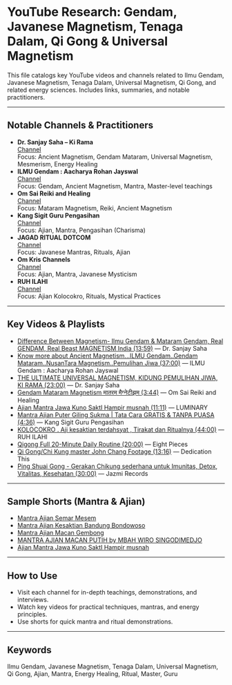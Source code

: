 # YouTube Research: Gendam, Javanese Magnetism, Tenaga Dalam, Qi Gong & Universal Magnetism

This file catalogs key YouTube videos and channels related to Ilmu Gendam, Javanese Magnetism, Tenaga Dalam, Universal Magnetism, Qi Gong, and related energy sciences. Includes links, summaries, and notable practitioners.

---

## Notable Channels & Practitioners
- **Dr. Sanjay Saha – Ki Rama**  
  [Channel](https://www.youtube.com/@Dr.SanjaySaha)  
  Focus: Ancient Magnetism, Gendam Mataram, Universal Magnetism, Mesmerism, Energy Healing
- **ILMU Gendam : Aacharya Rohan Jayswal**  
  [Channel](https://www.youtube.com/@ancientmagnetismgrandmaste7251)  
  Focus: Gendam, Ancient Magnetism, Mantra, Master-level teachings
- **Om Sai Reiki and Healing**  
  [Channel](https://www.youtube.com/@omsaireikiandhealing9907)  
  Focus: Mataram Magnetism, Reiki, Ancient Magnetism
- **Kang Sigit Guru Pengasihan**  
  [Channel](https://www.youtube.com/@KangSigitGuruPengasihan)  
  Focus: Ajian, Mantra, Pengasihan (Charisma)
- **JAGAD RITUAL DOTCOM**  
  [Channel](https://www.youtube.com/@jagadritualdotcom6266)  
  Focus: Javanese Mantras, Rituals, Ajian
- **Om Kris Channels**  
  [Channel](https://www.youtube.com/@omkrischannels)  
  Focus: Ajian, Mantra, Javanese Mysticism
- **RUH ILAHI**  
  [Channel](https://www.youtube.com/@Ruhilahi)  
  Focus: Ajian Kolocokro, Rituals, Mystical Practices

---

## Key Videos & Playlists
- [Difference Between Magnetism- Ilmu Gendam & Mataram Gendam, Real GENDAM, Real Beast MAGNETISM India (13:59)](https://www.youtube.com/watch?v=YH7P6Fgrb4c) — Dr. Sanjay Saha
- [Know more about Ancient Magnetism...ILMU Gendam..Gendam Mataram..NusanTara Magnetism..Pemulihan Jiwa (37:00)](https://www.youtube.com/watch?v=ONotRjm3__o) — ILMU Gendam : Aacharya Rohan Jayswal
- [THE ULTIMATE UNIVERSAL MAGNETISM, KIDUNG PEMULIHAN JIWA, KI RAMA (23:00)](https://www.youtube.com/watch?v=EleQZMGF_h8) — Dr. Sanjay Saha
- [Gendam Mataram Magnetism मातरम मैग्नेटीझम (3:44)](https://www.youtube.com/watch?v=aq42gm-yNIM) — Om Sai Reiki and Healing
- [Ajian Mantra Jawa Kuno SaktI Hampir musnah (11:11)](https://www.youtube.com/watch?v=ify3iIS53aA) — LUMINARY
- [Mantra Ajian Puter Giling Sukma | Tata Cara GRATIS & TANPA PUASA (4:36)](https://www.youtube.com/watch?v=Q2hKRiMyMhA) — Kang Sigit Guru Pengasihan
- [KOLOCOKRO . Aji kesaktian terdahsyat , Tirakat dan Ritualnya (44:00)](https://www.youtube.com/watch?v=1XVnVR4RUI8) — RUH ILAHI
- [Qigong Full 20-Minute Daily Routine (20:00)](https://www.youtube.com/watch?v=cwlvTcWR3Gs) — Eight Pieces
- [Qi Gong/Chi Kung master John Chang Footage (13:16)](https://www.youtube.com/watch?v=Fx04iNSAlZ0) — Dedication This
- [Ping Shuai Gong - Gerakan Chikung sederhana untuk Imunitas, Detox, Vitalitas, Kesehatan (30:00)](https://www.youtube.com/watch?v=BjrM5TBdtwY) — Jazmi Records

---

## Sample Shorts (Mantra & Ajian)
- [Mantra Ajian Semar Mesem](https://www.youtube.com/shorts/LWxWRse8xhA)
- [Mantra Ajian Kesaktian Bandung Bondowoso](https://www.youtube.com/shorts/7Q0Le1p_N7M)
- [Mantra Ajian Macan Gembong](https://www.youtube.com/shorts/ncF1Qse2JWU)
- [MANTRA AJIAN MACAN PUTIH by MBAH WIRO SINGODIMEDJO](https://www.youtube.com/shorts/4Ewe_d7Xxx8)
- [Ajian Mantra Jawa Kuno SaktI Hampir musnah](https://www.youtube.com/watch?v=ify3iIS53aA)

---

## How to Use
- Visit each channel for in-depth teachings, demonstrations, and interviews.
- Watch key videos for practical techniques, mantras, and energy principles.
- Use shorts for quick mantra and ritual demonstrations.

---

## Keywords
Ilmu Gendam, Javanese Magnetism, Tenaga Dalam, Universal Magnetism, Qi Gong, Ajian, Mantra, Energy Healing, Ritual, Master, Guru
